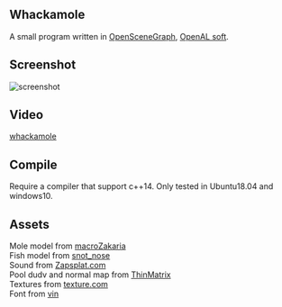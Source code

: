 ## Whackamole
A small program written in [OpenSceneGraph](https://github.com/openscenegraph/OpenSceneGraph), [OpenAL soft](https://github.com/kcat/openal-soft).

## Screenshot
![screenshot](https://i.imgur.com/nDXUoZz.jpg)

## Video
[whackamole](https://youtu.be/vWiBvpy_omg)

## Compile
Require a compiler that support c++14. Only tested in Ubuntu18.04 and windows10.

## Assets
Mole model from [macroZakaria](https://sketchfab.com/marcoZakaria)  
Fish model from [snot_nose](https://sketchfab.com/snot_nose)  
Sound from [Zapsplat.com](https://www.zapsplat.com/)  
Pool dudv and normal map from [ThinMatrix](https://www.youtube.com/watch?v=7T5o4vZXAvI&list=PLRIWtICgwaX23jiqVByUs0bqhnalNTNZh&index=7)  
Textures from [texture.com](https://www.textures.com/)  
Font from [vin](https://www.1001fonts.com/users/ultramegazoid/)
